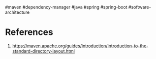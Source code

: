 #maven #dependency-manager  #java #spring #spring-boot #software-architecture




# References
1. https://maven.apache.org/guides/introduction/introduction-to-the-standard-directory-layout.html
